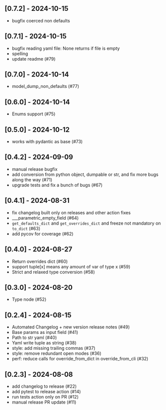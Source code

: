 ## [0.7.2] - 2024-10-15

- bugfix coerced non defaults

## [0.7.1] - 2024-10-15

- bugfix reading yaml file: None returns if file is empty
- spelling
- update readme (#79)

## [0.7.0] - 2024-10-14

- model_dump_non_defaults (#77)

## [0.6.0] - 2024-10-14

- Enums support (#75)

## [0.5.0] - 2024-10-12

- works with pydantic as base (#73)

## [0.4.2] - 2024-09-09

- manual release bugfix
- add conversion from python object, dumpable or str, and fix more bugs along the way (#71)
- upgrade tests and fix a bunch of bugs (#67)

## [0.4.1] - 2024-08-31

- fix changelog built only on releases and other action fixes
- ___parametric_empty_field (#64)
- `get_defaults_dict` and `get_overrides_dict` and freeze not mandatory on `to_dict` (#63)
- add pycov for coverage (#62)

## [0.4.0] - 2024-08-27

- Return overrides dict (#60)
- support tuple[x] means any amount of var of type x (#59)
- Strict and relaxed type conversion (#58)

## [0.3.0] - 2024-08-20

- Type node (#52)

## [0.2.4] - 2024-08-15

- Automated Changelog + new version release notes (#49)
- Base params as input field (#41)
- Path to str yaml (#40)
- Yaml write tuple as string (#38)
- style: add missing trailing commas (#37)
- style: remove redundant open modes (#36)
- perf: reduce calls for override_from_dict in override_from_cli (#32)
  
## [0.2.3] - 2024-08-08

- add changelog to release (#22)
- add pytest to release action (#14)
- run tests action only on PR (#12)
- manual release PR update (#11)
